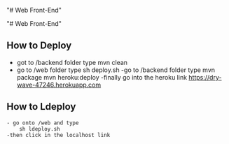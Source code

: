 "# Web Front-End" 

"# Web Front-End" 

## How to Deploy
 - got to /backend folder type
        mvn clean 
- go to /web folder type
        sh deploy.sh 
-go to /backend folder type
        mvn package 
        mvn heroku:deploy
-finally go into the heroku link 
https://dry-wave-47246.herokuapp.com 

## How to Ldeploy
    - go onto /web and type
        sh ldeploy.sh 
    -then click in the localhost link